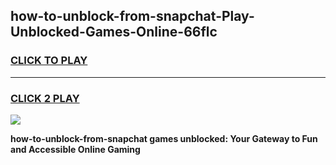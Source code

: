 
## how-to-unblock-from-snapchat-Play-Unblocked-Games-Online-66flc
<h3>
<a href="https://premium76.site?title=how-to-unblock-from-snapchat&ref=25A">CLICK TO PLAY</a></h3>
<hr>

<h3>
<a href="https://premium76.site?title=how-to-unblock-from-snapchat&ref=25A">CLICK 2 PLAY</a>
  
</h3>

<a href="https://premium76.site?title=how-to-unblock-from-snapchat&ref=25A"><img src="https://clearcache.store/games.png"></a>


**how-to-unblock-from-snapchat games unblocked: Your Gateway to Fun and Accessible Online Gaming**
